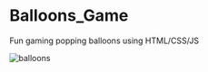 # Balloons_Game
Fun gaming popping balloons using HTML/CSS/JS


![balloons](https://user-images.githubusercontent.com/23129042/86399355-1a7fcc80-bc75-11ea-8024-f9fe3e7840cb.gif)
